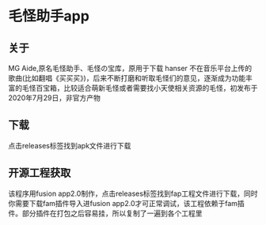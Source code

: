 毛怪助手app
===

关于
---
MG Aide,原名毛怪助手、毛怪の宝库，原用于下载 hanser 不在音乐平台上传的歌曲(比如翻唱《买买买》)，后来不断打磨和听取毛怪们的意见，逐渐成为功能丰富的毛怪百宝箱，比较适合萌新毛怪或者需要找小天使相关资源的毛怪，初发布于2020年7月29日，非官方产物



下载
---
点击releases标签找到apk文件进行下载



开源工程获取
---
该程序用fusion app2.0制作，点击releases标签找到fap工程文件进行下载，同时你需要下载fam插件导入进fusion app2.0才可正常调试，该工程依赖于fam插件。部分插件在打包之后容易挂，所以复制了一遍到各个工程里
